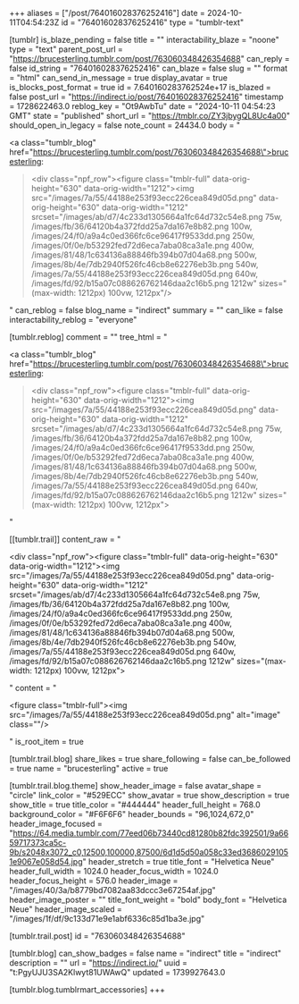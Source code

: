 +++
aliases = ["/post/764016028376252416"]
date = 2024-10-11T04:54:23Z
id = "764016028376252416"
type = "tumblr-text"

[tumblr]
is_blaze_pending = false
title = ""
interactability_blaze = "noone"
type = "text"
parent_post_url = "https://brucesterling.tumblr.com/post/763060348426354688"
can_reply = false
id_string = "764016028376252416"
can_blaze = false
slug = ""
format = "html"
can_send_in_message = true
display_avatar = true
is_blocks_post_format = true
id = 7.640160283762524e+17
is_blazed = false
post_url = "https://indirect.io/post/764016028376252416"
timestamp = 1728622463.0
reblog_key = "Ot9AwbTu"
date = "2024-10-11 04:54:23 GMT"
state = "published"
short_url = "https://tmblr.co/ZY3jbygQL8Uc4a00"
should_open_in_legacy = false
note_count = 24434.0
body = "<p><a class=\"tumblr_blog\" href=\"https://brucesterling.tumblr.com/post/763060348426354688\">brucesterling</a>:</p><blockquote><div class=\"npf_row\"><figure class=\"tmblr-full\" data-orig-height=\"630\" data-orig-width=\"1212\"><img src=\"/images/7a/55/44188e253f93ecc226cea849d05d.png\" data-orig-height=\"630\" data-orig-width=\"1212\" srcset=\"/images/ab/d7/4c233d1305664a1fc64d732c54e8.png 75w, /images/fb/36/64120b4a372fdd25a7da167e8b82.png 100w, /images/24/f0/a9a4c0ed366fc6ce96417f9533dd.png 250w, /images/0f/0e/b53292fed72d6eca7aba08ca3a1e.png 400w, /images/81/48/1c634136a88846fb394b07d04a68.png 500w, /images/8b/4e/7db2940f526fc46cb8e62276eb3b.png 540w, /images/7a/55/44188e253f93ecc226cea849d05d.png 640w, /images/fd/92/b15a07c088626762146daa2c16b5.png 1212w\" sizes=\"(max-width: 1212px) 100vw, 1212px\"/></figure></div></blockquote>"
can_reblog = false
blog_name = "indirect"
summary = ""
can_like = false
interactability_reblog = "everyone"

[tumblr.reblog]
comment = ""
tree_html = "<p><a class=\"tumblr_blog\" href=\"https://brucesterling.tumblr.com/post/763060348426354688\">brucesterling</a>:</p><blockquote><div class=\"npf_row\"><figure class=\"tmblr-full\" data-orig-height=\"630\" data-orig-width=\"1212\"><img src=\"/images/7a/55/44188e253f93ecc226cea849d05d.png\" data-orig-height=\"630\" data-orig-width=\"1212\" srcset=\"/images/ab/d7/4c233d1305664a1fc64d732c54e8.png 75w, /images/fb/36/64120b4a372fdd25a7da167e8b82.png 100w, /images/24/f0/a9a4c0ed366fc6ce96417f9533dd.png 250w, /images/0f/0e/b53292fed72d6eca7aba08ca3a1e.png 400w, /images/81/48/1c634136a88846fb394b07d04a68.png 500w, /images/8b/4e/7db2940f526fc46cb8e62276eb3b.png 540w, /images/7a/55/44188e253f93ecc226cea849d05d.png 640w, /images/fd/92/b15a07c088626762146daa2c16b5.png 1212w\" sizes=\"(max-width: 1212px) 100vw, 1212px\"></figure></div></blockquote>"

[[tumblr.trail]]
content_raw = "<p><div class=\"npf_row\"><figure class=\"tmblr-full\" data-orig-height=\"630\" data-orig-width=\"1212\"><img src=\"/images/7a/55/44188e253f93ecc226cea849d05d.png\" data-orig-height=\"630\" data-orig-width=\"1212\" srcset=\"/images/ab/d7/4c233d1305664a1fc64d732c54e8.png 75w, /images/fb/36/64120b4a372fdd25a7da167e8b82.png 100w, /images/24/f0/a9a4c0ed366fc6ce96417f9533dd.png 250w, /images/0f/0e/b53292fed72d6eca7aba08ca3a1e.png 400w, /images/81/48/1c634136a88846fb394b07d04a68.png 500w, /images/8b/4e/7db2940f526fc46cb8e62276eb3b.png 540w, /images/7a/55/44188e253f93ecc226cea849d05d.png 640w, /images/fd/92/b15a07c088626762146daa2c16b5.png 1212w\" sizes=\"(max-width: 1212px) 100vw, 1212px\"></figure></div></p>"
content = "<p><figure class=\"tmblr-full\"><img src=\"/images/7a/55/44188e253f93ecc226cea849d05d.png\" alt=\"image\" class=\"\"/></figure></p>"
is_root_item = true

[tumblr.trail.blog]
share_likes = true
share_following = false
can_be_followed = true
name = "brucesterling"
active = true

[tumblr.trail.blog.theme]
show_header_image = false
avatar_shape = "circle"
link_color = "#529ECC"
show_avatar = true
show_description = true
show_title = true
title_color = "#444444"
header_full_height = 768.0
background_color = "#F6F6F6"
header_bounds = "96,1024,672,0"
header_image_focused = "https://64.media.tumblr.com/77eed06b73440cd81280b82fdc392501/9a6659717373ca5c-9b/s2048x3072_c0,12500,100000,87500/6d1d5d50a058c33ed36860291051e9067e058d54.jpg"
header_stretch = true
title_font = "Helvetica Neue"
header_full_width = 1024.0
header_focus_width = 1024.0
header_focus_height = 576.0
header_image = "/images/40/3a/b8779bd7082aa83dccc3e67254af.jpg"
header_image_poster = ""
title_font_weight = "bold"
body_font = "Helvetica Neue"
header_image_scaled = "/images/1f/df/9c133d71e9e1abf6336c85d1ba3e.jpg"

[tumblr.trail.post]
id = "763060348426354688"

[tumblr.blog]
can_show_badges = false
name = "indirect"
title = "indirect"
description = ""
url = "https://indirect.io/"
uuid = "t:PgyUJU3SA2Klwyt81UWAwQ"
updated = 1739927643.0

[tumblr.blog.tumblrmart_accessories]
+++
